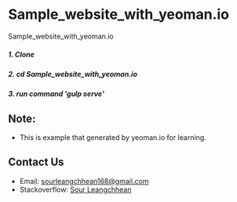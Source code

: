# Sample_website_with_yeoman.io
Sample_website_with_yeoman.io


##### 1. Clone
##### 2. cd Sample_website_with_yeoman.io
##### 3. run command 'gulp serve'

## Note:
* This is example that generated by yeoman.io for learning.


## Contact Us
* Email: sourleangchhean168@gmail.com
* Stackoverflow: [Sour Leangchhean](http://stackoverflow.com/users/4935811/sour-leangchhean)
